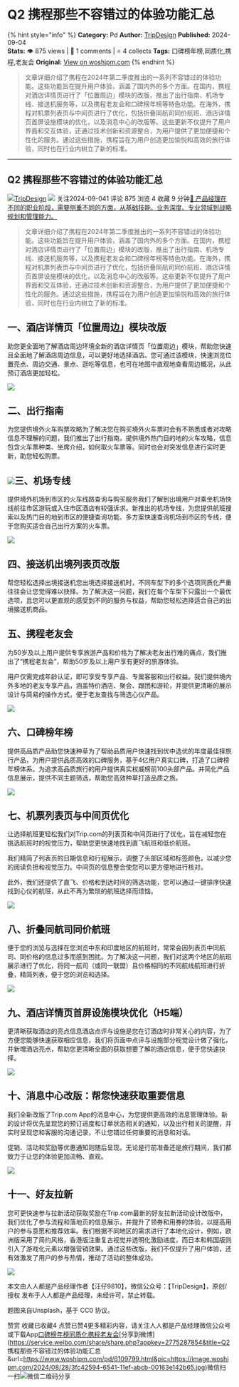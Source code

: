 # Q2 携程那些不容错过的体验功能汇总
{% hint style="info" %}
**Category:** Pd
**Author:** [TripDesign](https://www.woshipm.com/u/1580285)
**Published:** 2024-09-04  
**Stats:** 👁️ 875 views | 💬 1 comments | ⭐ 4 collects
**Tags:** 口碑榜年榜,同质化,携程,老友会
**Original:** [View on woshipm.com](https://www.woshipm.com/pd/6109799.html)
{% endhint %}
> 文章详细介绍了携程在2024年第二季度推出的一系列不容错过的体验功能。这些功能旨在提升用户体验，涵盖了国内外的多个方面。在国内，携程对酒店详情页进行了「位置周边」模块的改版，推出了出行指南、机场专线、接送机服务等，以及携程老友会和口碑榜年榜等特色功能。在海外，携程对机票列表页与中间页进行了优化，包括折叠同航司同价航班、酒店详情页首屏设施模块的优化，以及消息中心的改版等。这些更新不仅提升了用户界面和交互体验，还通过技术创新和资源整合，为用户提供了更加便捷和个性化的服务。通过这些措施，携程旨在为用户创造更加愉悦和高效的旅行体验，同时也在行业内树立了新的标准。

---

## Q2 携程那些不容错过的体验功能汇总

[![](https://static.woshipm.com/ttw_avatar_20240509113309_1798.jpg?imageView2/1/w/72/h/72/q/100)](https://www.woshipm.com/u/1580285)[TripDesign](https://www.woshipm.com/u/1580285) ![](https://static.woshipm.com/tag/1101_1@2x.png) 关注2024-09-041 评论 875 浏览 4 收藏 9 分钟[🔗 产品经理在不同的职业阶段，需要侧重不同的方面，从基础技能、业务深度、专业领域到战略规划和管理能力。](https://ke.qidianla.com/courses/90pm)

> 文章详细介绍了携程在2024年第二季度推出的一系列不容错过的体验功能。这些功能旨在提升用户体验，涵盖了国内外的多个方面。在国内，携程对酒店详情页进行了「位置周边」模块的改版，推出了出行指南、机场专线、接送机服务等，以及携程老友会和口碑榜年榜等特色功能。在海外，携程对机票列表页与中间页进行了优化，包括折叠同航司同价航班、酒店详情页首屏设施模块的优化，以及消息中心的改版等。这些更新不仅提升了用户界面和交互体验，还通过技术创新和资源整合，为用户提供了更加便捷和个性化的服务。通过这些措施，携程旨在为用户创造更加愉悦和高效的旅行体验，同时也在行业内树立了新的标准。

## 一、酒店详情页「位置周边」模块改版

助您更全面地了解酒店周边环境全新的酒店详情页「位置周边」模块，帮助您快速且全面地了解酒店周边信息，可以更好地选择酒店。您可通过该模块，快速浏览位置亮点、周边交通、景点、逛吃等信息，也可在地图中直观地查看周边概况，从此预订酒店更加轻松。

![](https://image.woshipm.com/2024/08/28/3fc42594-6541-11ef-abcb-00163e142b65.jpg)

## 二、出行指南

为您提供境外火车购票攻略为了解决您在购买境外火车票时会有不熟悉或者对攻略信息不理解的问题，我们推出了出行指南。提供境外热门目的地的火车攻略，信息包含火车票种类、坐席介绍，如何取火车票等。同时也会对突发信息进行实时更新，助您轻松购票。

## ![](https://image.woshipm.com/2024/08/28/401c87d4-6541-11ef-abcb-00163e142b65.jpg)三、机场专线

提供境外机场到市区的火车线路查询与购买服务我们了解到出境用户对乘坐机场快线前往市区游玩或入住市区酒店有较强诉求。新推出的机场专线，为您提供航班搜索以及热门目的地到市区的便捷查询功能、多方案快速查询机场到市区的专线，便于您购买适合自己出行方案的火车票。

![](https://image.woshipm.com/2024/08/28/407f9d2e-6541-11ef-abcb-00163e142b65.jpg)

## 四、接送机出境列表页改版

帮您轻松选择出境接送机您出境选择接送机时，不同车型下的多个选项同质化严重往往会让您觉得难以抉择。为了解决这一问题，我们在每个车型下只露出一个最优选项，且您可以更直观的感受到不同的服务与权益，帮助您轻松选择适合自己的出境接送机商品。

## 五、携程老友会

为50岁及以上用户提供专享旅游产品和价格为了解决老友出行难的痛点，我们推出了“携程老友会”，帮助50岁及以上用户享有更好的旅游体验。

用户仅需完成年龄认证，即可享受专享产品、专属客服和出行权益。我们提供境内外多地的老友专享产品，涵盖特价酒店、聚会、跟团和游轮，并提供更清晰的展示设计与简易的操作方式，便于老友查找与筛选心仪产品。

![](https://image.woshipm.com/2024/08/28/41255d9a-6541-11ef-abcb-00163e142b65.png)

## 六、口碑榜年榜

提供高品质产品助您快速种草为了帮助品质用户快速找到优中选优的年度最佳择旅行产品，为用户提供品质高效的口碑服务，基于4亿用户真实口碑，打造了口碑榜年榜体系。为追求高品质旅行的用户提供真实权威榜前100头部产品。并简化产品信息展示，提供不同主题筛选，帮助您高效种草打造品质之旅。

![](https://image.woshipm.com/2024/08/28/419de378-6541-11ef-abcb-00163e142b65.png)

## 七、机票列表页与中间页优化

让选择航班更轻松我们对Trip.com的列表页和中间页进行了优化，旨在减轻您在挑选航班时的视觉压力，帮助您更快速地找到直飞航班和低价航班。

我们精简了列表页的日期信息和行程展示，调整了头部区域和标签颜色，以减少您的阅读负担和视觉压力。中间页的信息整合使您可以更方便地进行核对。

此外，我们还提供了直飞、价格和到达时间的筛选功能，您可以通过一键排序快速找到心仪的航班，从此不再为繁琐的航班选择而烦恼。

![](https://image.woshipm.com/2024/08/28/425695da-6541-11ef-abcb-00163e142b65.png)

## 八、折叠同航司同价航班

便于您的浏览与选择在您浏览中东和印度地区的航班时，常常会因列表页中同航司、同价格的信息过多而感到困扰。为了解决这一问题，我们对这两个地区的航班展示进行了优化，将同一航司（或同一联盟）且价格相同的不同航线航班进行折叠，精简列表，便于您的浏览和选择。

![](https://image.woshipm.com/2024/08/28/430379c6-6541-11ef-abcb-00163e142b65.png)

## 九、酒店详情页首屏设施模块优化（H5端）

更清晰获取酒店的亮点信息酒店点评与设施是您在订酒店时非常关心的内容，为了方便您能够快速获取相应信息，我们将页面中点评与设施部分视觉设计做了强化，并新增酒店亮点，帮助您更清晰全面的获取想要了解的酒店信息，便于您快速抉择。

![](https://image.woshipm.com/2024/08/28/4370910a-6541-11ef-abcb-00163e142b65.png)

## 十、消息中心改版：帮您快速获取重要信息

我们全新改版了Trip.com App的消息中心，为您提供更高效的消息管理体验。新的设计将优先呈现您的预订进度和订单状态相关的通知，以及出行相关的提醒，并实时呈现您和客服的沟通记录，不让您错过任何重要的消息和对话。

促销、活动和奖励等优惠通知则随后呈现。无论是行前准备还是旅行期间，我们都致力于让您的体验更加流畅、直观。

![](https://image.woshipm.com/2024/08/28/44b4ce82-6541-11ef-abcb-00163e142b65.png)

## 十一、好友拉新

您可更快速参与拉新活动获取奖励在Trip.com最新的好友拉新活动设计改版中，我们优化了参与流程和落地页的信息展示，并提升了领券和用券的体验，以提高用户的参与意愿和推荐效率。我们根据不同地区的需求进行了本地化设计，例如，欧洲版采用了简约风格，香港版注重复古视觉并透明化激励进度，而日本和韩国版则引入了游戏化元素以增强营销效果。通过这些改版，我们不仅提升了用户体验，还有效激发了用户的参与热情，推动了活动的整体成功。

![](https://image.woshipm.com/2024/08/28/45232de6-6541-11ef-abcb-00163e142b65.png)

本文由人人都是产品经理作者【汪仔9810】，微信公众号：【TripDesign】，原创/授权 发布于人人都是产品经理，未经许可，禁止转载。

题图来自Unsplash，基于 CC0 协议。

赞赏 收藏已收藏4 点赞已赞4更多精彩内容，请关注人人都是产品经理微信公众号或下载App[口碑榜年榜](https://www.woshipm.com/tag/%e5%8f%a3%e7%a2%91%e6%a6%9c%e5%b9%b4%e6%a6%9c)[同质化](https://www.woshipm.com/tag/%e5%90%8c%e8%b4%a8%e5%8c%96)[携程](https://www.woshipm.com/tag/%e6%90%ba%e7%a8%8b)[老友会](https://www.woshipm.com/tag/%e8%80%81%e5%8f%8b%e4%bc%9a)[分享到微博](https://service.weibo.com/share/share.php?appkey=2775287854&title=Q2 携程那些不容错过的体验功能汇总&url=https://www.woshipm.com/pd/6109799.html&pic=https://image.woshipm.com/2024/08/28/3fc42594-6541-11ef-abcb-00163e142b65.jpg)微信扫一扫![微信二维码](https://api.pwmqr.com/qrcode/create/?url=https://www.woshipm.com/pd/6109799.html)分享